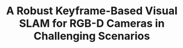 ---
title: "A Robust Keyframe-Based Visual SLAM for RGB-D Cameras in Challenging Scenarios"
authors: "Xi Lin, Dingyi Sun, Tzu-Yuan Lin, Ryan M. Eustice, and Maani Ghaffari"
venue: "IEEE Access"
year: "2023"
status: "journal"
arxiv: "https://arxiv.org/abs/1912.01064"
official_link: "https://ieeexplore.ieee.org/abstract/document/10239392"
doi: ""
volume: "N/A"
number: "N/A"
pages: ""
publisher: ""
month: ""
address: ""
type: "journal"
school: "N/A"
awards: ""
notes: ""
include_on_website: true
image: "/images/cvo_slam.png"
links_to_code: "https://github.com/bexilin/CVO-SLAM"
links_to_video: ""
links_to_website: ""
collection: publications
permalink: /publication/2023-lin-robust
---